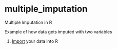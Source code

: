 # multiple_imputation
Multiple Imputation in R

Example of how data gets imputed with two variables
1.  [Import](#import) your data into R
